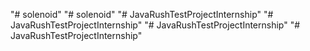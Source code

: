 "# solenoid" 
"# solenoid" 
"# JavaRushTestProjectInternship" 
"# JavaRushTestProjectInternship" 
"# JavaRushTestProjectInternship" 
"# JavaRushTestProjectInternship" 
